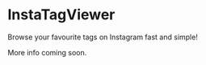 InstaTagViewer
==============

Browse your favourite tags on Instagram fast and simple!

More info coming soon.
